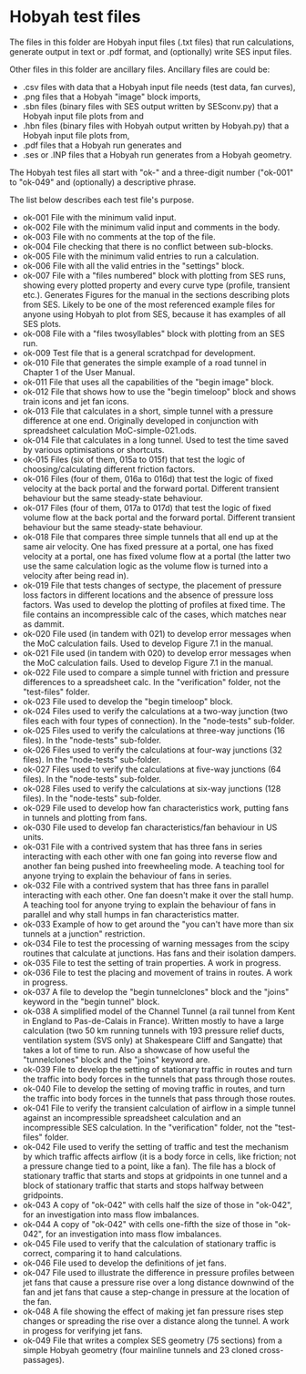 # Hobyah test files

The files in this folder are Hobyah input files (.txt files) that run calculations, generate output in text or .pdf format, and (optionally) write SES input files.

Other files in this folder are ancillary files.  Ancillary files are could be:
  * .csv files with data that a Hobyah input file needs (test data, fan curves),
  * .png files that a Hobyah "image" block imports,
  * .sbn files (binary files with SES output written by SESconv.py) that a Hobyah input file plots from and
  * .hbn files (binary files with Hobyah output written by Hobyah.py) that a Hobyah input file plots from,
  * .pdf files that a Hobyah run generates and
  * .ses or .INP files that a Hobyah run generates from a Hobyah geometry.

The Hobyah test files all start with "ok-" and a three-digit number ("ok-001" to "ok-049" and (optionally) a descriptive phrase.

The list below describes each test file's purpose.

* ok-001  File with the minimum valid input.
* ok-002  File with the minimum valid input and comments in the body.
* ok-003  File with no comments at the top of the file.
* ok-004  File checking that there is no conflict between sub-blocks.
* ok-005  File with the minimum valid entries to run a calculation.
* ok-006  File with all the valid entries in the "settings" block.
* ok-007  File with a "files numbered" block with plotting from SES
        runs, showing every plotted property and every curve type
        (profile, transient etc.).  Generates Figures for the manual
        in the sections describing plots from SES.  Likely to be one
        of the most referenced example files for anyone using Hobyah
        to plot from SES, because it has examples of all SES plots.
* ok-008  File with a "files twosyllables" block with plotting from an
        SES run.
* ok-009  Test file that is a general scratchpad for development.
* ok-010  File that generates the simple example of a road tunnel in
        Chapter 1 of the User Manual.
* ok-011  File that uses all the capabilities of the "begin image" block.
* ok-012  File that shows how to use the "begin timeloop" block and shows
        train icons and jet fan icons.
* ok-013  File that calculates in a short, simple tunnel with a pressure
        difference at one end.  Originally developed in conjunction
        with spreadsheet calculation MoC-simple-021.ods.
* ok-014  File that calculates in a long tunnel.  Used to test the time
        saved by various optimisations or shortcuts.
* ok-015  Files (six of them, 015a to 015f) that test the logic of
        choosing/calculating different friction factors.
* ok-016  Files (four of them, 016a to 016d) that test the logic of fixed
        velocity at the back portal and the forward portal.  Different
        transient behaviour but the same steady-state behaviour.
* ok-017  Files (four of them, 017a to 017d) that test the logic of fixed
        volume flow at the back portal and the forward portal.  Different
        transient behaviour but the same steady-state behaviour.
* ok-018  File that compares three simple tunnels that all end up at the
        same air velocity.  One has fixed pressure at a portal, one
        has fixed velocity at a portal, one has fixed volume flow at
        a portal (the latter two use the same calculation logic as the
        volume flow is turned into a velocity after being read in).
* ok-019  File that tests changes of sectype, the placement of pressure
        loss factors in different locations and the absence of pressure
        loss factors.  Was used to develop the plotting of profiles at
        fixed time.  The file contains an incompressible calc of the
        cases, which matches near as dammit.
* ok-020  File used (in tandem with 021) to develop error messages when
        the MoC calculation fails.  Used to develop Figure 7.1 in
        the manual.
* ok-021  File used (in tandem with 020) to develop error messages when
        the MoC calculation fails.  Used to develop Figure 7.1 in
        the manual.
* ok-022  File used to compare a simple tunnel with friction and pressure
        differences to a spreadsheet calc.  In the "verification" folder,
        not the "test-files" folder.
* ok-023  File used to develop the "begin timeloop" block.
* ok-024  Files used to verify the calculations at a two-way junction
        (two files each with four types of connection).  In the
        "node-tests" sub-folder.
* ok-025  Files used to verify the calculations at three-way junctions
        (16 files).  In the "node-tests" sub-folder.
* ok-026  Files used to verify the calculations at four-way junctions
        (32 files).  In the "node-tests" sub-folder.
* ok-027  Files used to verify the calculations at five-way junctions
        (64 files).  In the "node-tests" sub-folder.
* ok-028  Files used to verify the calculations at six-way junctions
        (128 files).  In the "node-tests" sub-folder.
* ok-029  File used to develop how fan characteristics work, putting fans
        in tunnels and plotting from fans.
* ok-030  File used to develop fan characteristics/fan behaviour in US
        units.
* ok-031  File with a contrived system that has three fans in series
        interacting with each other with one fan going into reverse
        flow and another fan being pushed into freewheeling mode.
        A teaching tool for anyone trying to explain the behaviour of
        fans in series.
* ok-032  File with a contrived system that has three fans in parallel
        interacting with each other.  One fan doesn't make it over the
        stall hump.  A teaching tool for anyone trying to explain the
        behaviour of fans in parallel and why stall humps in fan
        characteristics matter.
* ok-033  Example of how to get around the "you can't have more than
        six tunnels at a junction" restriction.
* ok-034  File to test the processing of warning messages from the
        scipy routines that calculate at junctions.  Has fans and
        their isolation dampers.
* ok-035  File to test the setting of train properties.  A work in
        progress.
* ok-036  File to test the placing and movement of trains in routes.
        A work in progress.
* ok-037  A file to develop the "begin tunnelclones" block and the "joins"
        keyword in the "begin tunnel" block.
* ok-038  A simplified model of the Channel Tunnel (a rail tunnel from
        Kent in England to Pas-de-Calais in France).  Written mostly to
        have a large calculation (two 50 km running tunnels with 193
        pressure relief ducts, ventilation system (SVS only) at
        Shakespeare Cliff and Sangatte) that takes a lot of time to run.
        Also a showcase of how useful the "tunnelclones" block and the
        "joins" keyword are.
* ok-039  File to develop the setting of stationary traffic in routes
        and turn the traffic into body forces in the tunnels that pass
        through those routes.
* ok-040  File to develop the setting of moving traffic in routes, and
        turn the traffic into body forces in the tunnels that pass
        through those routes.
* ok-041  File to verify the transient calculation of airflow in a simple
        tunnel against an incompressible spreadsheet calculation and
        an incompressible SES calculation.  In the "verification"
        folder, not the "test-files" folder.
* ok-042  File used to verify the setting of traffic and test the
        mechanism by which traffic affects airflow (it is a body force
        in cells, like friction; not a pressure change tied to a point,
        like a fan).  The file has a block of stationary traffic that
        starts and stops at gridpoints in one tunnel and a block of
        stationary traffic that starts and stops halfway between
        gridpoints.
* ok-043  A copy of "ok-042" with cells half the size of those in "ok-042",
        for an investigation into mass flow imbalances.
* ok-044  A copy of "ok-042" with cells one-fifth the size of those in
        "ok-042", for an investigation into mass flow imbalances.
* ok-045  File used to verify that the calculation of stationary traffic
        is correct, comparing it to hand calculations.
* ok-046  File used to develop the definitions of jet fans.
* ok-047  File used to illustrate the difference in pressure profiles
        between jet fans that cause a pressure rise over a long distance
        downwind of the fan and jet fans that cause a step-change in
        pressure at the location of the fan.
* ok-048  A file showing the effect of making jet fan pressure rises step
        changes or spreading the rise over a distance along the tunnel.
        A work in progess for verifying jet fans.
* ok-049  File that writes a complex SES geometry (75 sections) from a
        simple Hobyah geometry (four mainline tunnels and 23 cloned
        cross-passages).
